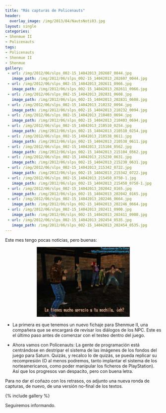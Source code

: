 ```yaml
---
title: "Más capturas de Policenauts"
header:
  overlay_image: /img/2013/04/NautsNoti03.jpg
layout: single
categories:
- Shenmue II
- Policenauts
tags:
- Policenauts
- Shenmue II
- Shenmue
gallery:
 - url: /img/2012/06/slps_002-15_14042013_202607_0044.jpg
   image_path: /img/2012/06/slps_002-15_14042013_202607_0044.jpg
 - url: /img/2012/06/slps_002-15_14042013_202611_0966.jpg
   image_path: /img/2012/06/slps_002-15_14042013_202611_0966.jpg
 - url: /img/2012/06/slps_002-15_14042013_202831_0608.jpg
   image_path: /img/2012/06/slps_002-15_14042013_202831_0608.jpg
 - url: /img/2012/06/slps_002-15_14042013_210232_0094.jpg
   image_path: /img/2012/06/slps_002-15_14042013_210232_0094.jpg
 - url: /img/2012/06/slps_002-15_14042013_210403_0694.jpg
   image_path: /img/2012/06/slps_002-15_14042013_210403_0694.jpg
 - url: /img/2012/06/slps_002-15_14042013_210510_0254.jpg
   image_path: /img/2012/06/slps_002-15_14042013_210510_0254.jpg
 - url: /img/2012/06/slps_002-15_14042013_210538_0611.jpg
   image_path: /img/2012/06/slps_002-15_14042013_210538_0611.jpg
 - url: /img/2012/06/slps_002-15_14042013_215104_0562.jpg
   image_path: /img/2012/06/slps_002-15_14042013_215104_0562.jpg
 - url: /img/2012/06/slps_002-15_14042013_215230_0631.jpg
   image_path: /img/2012/06/slps_002-15_14042013_215230_0631.jpg
 - url: /img/2012/06/slps_002-15_14042013_215342_0722.jpg
   image_path: /img/2012/06/slps_002-15_14042013_215342_0722.jpg
 - url: /img/2012/06/slps_002-15_14042013_215450_0750-1.jpg
   image_path: /img/2012/06/slps_002-15_14042013_215450_0750-1.jpg
 - url: /img/2012/06/slps_002-15_14042013_202042_0165.jpg
   image_path: /img/2012/06/slps_002-15_14042013_202042_0165.jpg
 - url: /img/2012/06/slps_002-15_14042013_202246_0664.jpg
   image_path: /img/2012/06/slps_002-15_14042013_202246_0664.jpg
 - url: /img/2012/06/slps_002-15_14042013_202411_0900.jpg
   image_path: /img/2012/06/slps_002-15_14042013_202411_0900.jpg
 - url: /img/2012/06/slps_002-15_14042013_202454_0535.jpg
   image_path: /img/2012/06/slps_002-15_14042013_202454_0535.jpg
---
```

Este mes tengo pocas noticias, pero buenas:

<center><img src="/img/2012/03/S2-20121207-07.jpg" width="300" height="225" /></center>

- La primera es que tenemos un nuevo fichaje para Shenmue II, una compañera que 
se encargará de revisar los diálogos de los NPC. Este es el último paso antes de 
comenzar con el testeo dentro del juego.

- Ahora vamos con Policenauts: La gente de programación está centrándose en 
destripar el sistema de las imágenes de los fondos del juego para Saturn. Quizás, 
y recalco lo de quizás, se pueda replicar su recompresión (O al menos podremos, 
tanto implantar el sistema de los norteamericanos, como poder manipular los ficheros 
de PlayStation). Así que los progresos van despacito, pero con buena letra.

Para no dar el coñazo con los retrasos, os adjunto una nueva ronda de capturas, de nuevo, 
de una versión no-final de los textos.

{% include gallery %}

Seguiremos informando.
